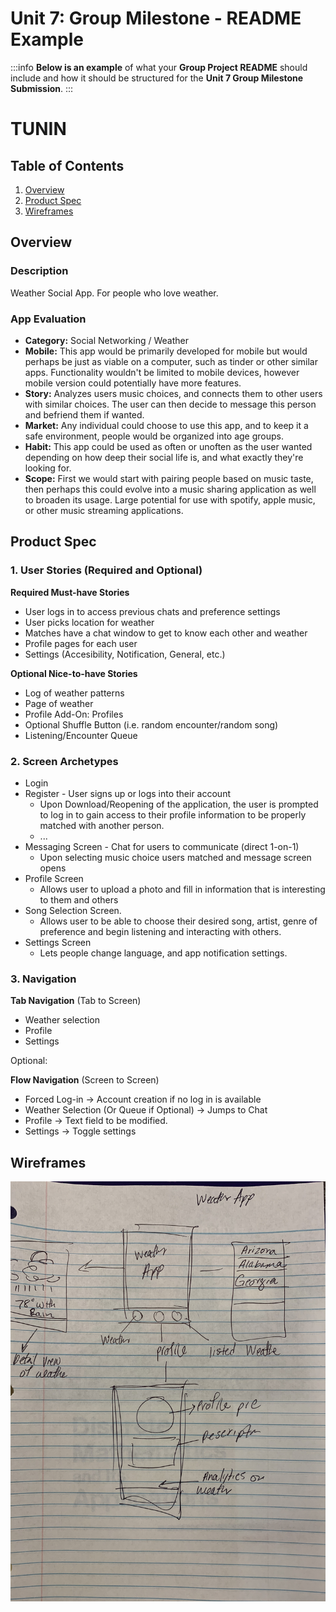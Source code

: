 Unit 7: Group Milestone - README Example
===

:::info
**Below is an example** of what your **Group Project README** should include and how it should be structured for the **Unit 7 Group Milestone Submission**.
:::

# TUNIN

## Table of Contents
1. [Overview](#Overview)
1. [Product Spec](#Product-Spec)
1. [Wireframes](#Wireframes)

## Overview
### Description
Weather Social App. For people who love weather.

### App Evaluation
- **Category:** Social Networking / Weather
- **Mobile:** This app would be primarily developed for mobile but would perhaps be just as viable on a computer, such as tinder or other similar apps. Functionality wouldn't be limited to mobile devices, however mobile version could potentially have more features.
- **Story:** Analyzes users music choices, and connects them to other users with similar choices. The user can then decide to message this person and befriend them if wanted.
- **Market:** Any individual could choose to use this app, and to keep it a safe environment, people would be organized into age groups.
- **Habit:** This app could be used as often or unoften as the user wanted depending on how deep their social life is, and what exactly they're looking for.
- **Scope:** First we would start with pairing people based on music taste, then perhaps this could evolve into a music sharing application as well to broaden its usage. Large potential for use with spotify, apple music, or other music streaming applications.

## Product Spec
### 1. User Stories (Required and Optional)

**Required Must-have Stories**

* User logs in to access previous chats and preference settings
* User picks location for weather
* Matches have a chat window to get to know each other and weather
* Profile pages for each user
* Settings (Accesibility, Notification, General, etc.)

**Optional Nice-to-have Stories**

* Log of weather patterns
* Page of weather 
* Profile Add-On: Profiles
* Optional Shuffle Button (i.e. random encounter/random song)
* Listening/Encounter Queue

### 2. Screen Archetypes

* Login 
* Register - User signs up or logs into their account
   * Upon Download/Reopening of the application, the user is prompted to log in to gain access to their profile information to be properly matched with another person. 
   * ...
* Messaging Screen - Chat for users to communicate (direct 1-on-1)
   * Upon selecting music choice users matched and message screen opens
* Profile Screen 
   * Allows user to upload a photo and fill in information that is interesting to them and others
* Song Selection Screen.
   * Allows user to be able to choose their desired song, artist, genre of preference and begin listening and interacting with others.
* Settings Screen
   * Lets people change language, and app notification settings.

### 3. Navigation

**Tab Navigation** (Tab to Screen)

* Weather selection
* Profile
* Settings

Optional:

**Flow Navigation** (Screen to Screen)
* Forced Log-in -> Account creation if no log in is available
* Weather Selection (Or Queue if Optional) -> Jumps to Chat
* Profile -> Text field to be modified. 
* Settings -> Toggle settings

## Wireframes
<img src="Weather.jpg" width=800><br>
